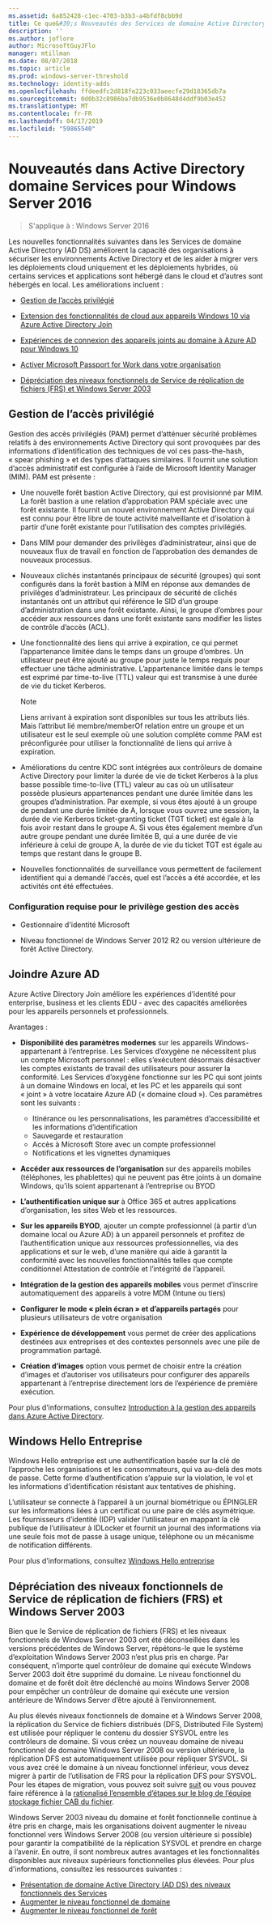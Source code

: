 ```yaml
---
ms.assetid: 6a852428-c1ec-4703-b3b3-a4bfdf8cbb9d
title: Ce que&#39;s Nouveautés des Services de domaine Active Directory dans Windows Server 2016
description: ''
ms.author: joflore
author: MicrosoftGuyJFlo
manager: mtillman
ms.date: 08/07/2018
ms.topic: article
ms.prod: windows-server-threshold
ms.technology: identity-adds
ms.openlocfilehash: ffdeedfc2d818fe223c033aeecfe29d18365db7a
ms.sourcegitcommit: 0d0b32c8986ba7db9536e0b8648d4ddf9b03e452
ms.translationtype: MT
ms.contentlocale: fr-FR
ms.lasthandoff: 04/17/2019
ms.locfileid: "59865540"
---
```

# <a name="whats-new-in-active-directory-domain-services-for-windows-server-2016"></a>Nouveautés dans Active Directory domaine Services pour Windows Server 2016

>S'applique à : Windows Server 2016

Les nouvelles fonctionnalités suivantes dans les Services de domaine Active Directory (AD DS) améliorent la capacité des organisations à sécuriser les environnements Active Directory et de les aider à migrer vers les déploiements cloud uniquement et les déploiements hybrides, où certains services et applications sont hébergé dans le cloud et d’autres sont hébergés en local. Les améliorations incluent :  
  
- [Gestion de l’accès privilégié](https://docs.microsoft.com/microsoft-identity-manager/pam/privileged-identity-management-for-active-directory-domain-services)  
  
- [Extension des fonctionnalités de cloud aux appareils Windows 10 via Azure Active Directory Join](https://azure.microsoft.com/documentation/articles/active-directory-azureadjoin-overview/)
  
- [Expériences de connexion des appareils joints au domaine à Azure AD pour Windows 10](https://azure.microsoft.com/documentation/articles/active-directory-azureadjoin-devices-group-policy/)
  
- [Activer Microsoft Passport for Work dans votre organisation](https://azure.microsoft.com/documentation/articles/active-directory-azureadjoin-passport-deployment/)
  
- [Dépréciation des niveaux fonctionnels de Service de réplication de fichiers (FRS) et Windows Server 2003](ad-ds/active-directory-functional-levels.md)  
  
## <a name="privileged-access-management"></a>Gestion de l’accès privilégié

Gestion des accès privilégiés (PAM) permet d’atténuer sécurité problèmes relatifs à des environnements Active Directory qui sont provoquées par des informations d’identification des techniques de vol ces pass-the-hash, « spear phishing » et des types d’attaques similaires. Il fournit une solution d’accès administratif est configurée à l’aide de Microsoft Identity Manager (MIM). PAM est présente :  
  
- Une nouvelle forêt bastion Active Directory, qui est provisionné par MIM. La forêt bastion a une relation d’approbation PAM spéciale avec une forêt existante. Il fournit un nouvel environnement Active Directory qui est connu pour être libre de toute activité malveillante et d’isolation à partir d’une forêt existante pour l’utilisation des comptes privilégiés.  
  
- Dans MIM pour demander des privilèges d’administrateur, ainsi que de nouveaux flux de travail en fonction de l’approbation des demandes de nouveaux processus.  
  
- Nouveaux clichés instantanés principaux de sécurité (groupes) qui sont configurés dans la forêt bastion à MIM en réponse aux demandes de privilèges d’administrateur. Les principaux de sécurité de clichés instantanés ont un attribut qui référence le SID d’un groupe d’administration dans une forêt existante. Ainsi, le groupe d’ombres pour accéder aux ressources dans une forêt existante sans modifier les listes de contrôle d’accès (ACL).  
  
- Une fonctionnalité des liens qui arrive à expiration, ce qui permet l’appartenance limitée dans le temps dans un groupe d’ombres. Un utilisateur peut être ajouté au groupe pour juste le temps requis pour effectuer une tâche administrative. L’appartenance limitée dans le temps est exprimé par time-to-live (TTL) valeur qui est transmise à une durée de vie du ticket Kerberos.  
  
    > [!NOTE]  
    > Liens arrivant à expiration sont disponibles sur tous les attributs liés. Mais l’attribut lié membre/memberOf relation entre un groupe et un utilisateur est le seul exemple où une solution complète comme PAM est préconfigurée pour utiliser la fonctionnalité de liens qui arrive à expiration.  
  
- Améliorations du centre KDC sont intégrées aux contrôleurs de domaine Active Directory pour limiter la durée de vie de ticket Kerberos à la plus basse possible time-to-live (TTL) valeur au cas où un utilisateur possède plusieurs appartenances pendant une durée limitée dans les groupes d’administration. Par exemple, si vous êtes ajouté à un groupe de pendant une durée limitée de A, lorsque vous ouvrez une session, la durée de vie Kerberos ticket-granting ticket (TGT ticket) est égale à la fois avoir restant dans le groupe A. Si vous êtes également membre d’un autre groupe pendant une durée limitée B, qui a une durée de vie inférieure à celui de groupe A, la durée de vie du ticket TGT est égale au temps que restant dans le groupe B.  
  
- Nouvelles fonctionnalités de surveillance vous permettent de facilement identifient qui a demandé l’accès, quel est l’accès a été accordée, et les activités ont été effectuées.  

### <a name="requirements-for-privileged-access-management"></a>Configuration requise pour le privilège gestion des accès
  
- Gestionnaire d'identité Microsoft  
  
- Niveau fonctionnel de Windows Server 2012 R2 ou version ultérieure de forêt Active Directory.  
  
## <a name="azure-ad-join"></a>Joindre Azure AD

Azure Active Directory Join améliore les expériences d’identité pour enterprise, business et les clients EDU - avec des capacités améliorées pour les appareils personnels et professionnels.  
  
Avantages :  
  
- **Disponibilité des paramètres modernes** sur les appareils Windows-appartenant à l’entreprise. Les Services d’oxygène ne nécessitent plus un compte Microsoft personnel : elles s’exécutent désormais désactiver les comptes existants de travail des utilisateurs pour assurer la conformité. Les Services d’oxygène fonctionne sur les PC qui sont joints à un domaine Windows en local, et les PC et les appareils qui sont « joint » à votre locataire Azure AD (« domaine cloud »). Ces paramètres sont les suivants :  

   - Itinérance ou les personnalisations, les paramètres d’accessibilité et les informations d’identification  
   - Sauvegarde et restauration  
   - Accès à Microsoft Store avec un compte professionnel  
   - Notifications et les vignettes dynamiques  
  
- **Accéder aux ressources de l’organisation** sur des appareils mobiles (téléphones, les phablettes) qui ne peuvent pas être joints à un domaine Windows, qu’ils soient appartenant à l’entreprise ou BYOD  
- **L’authentification unique sur** à Office 365 et autres applications d’organisation, les sites Web et les ressources.  
- **Sur les appareils BYOD**, ajouter un compte professionnel (à partir d’un domaine local ou Azure AD) à un appareil personnels et profitez de l’authentification unique aux ressources professionnelles, via des applications et sur le web, d’une manière qui aide à garantit la conformité avec les nouvelles fonctionnalités telles que compte conditionnel Attestation de contrôle et l’intégrité de l’appareil.  
- **Intégration de la gestion des appareils mobiles** vous permet d’inscrire automatiquement des appareils à votre MDM (Intune ou tiers)  
- **Configurer le mode « plein écran » et d’appareils partagés** pour plusieurs utilisateurs de votre organisation  
- **Expérience de développement** vous permet de créer des applications destinées aux entreprises et des contextes personnels avec une pile de programmation partagé.  
- **Création d’images** option vous permet de choisir entre la création d’images et d’autoriser vos utilisateurs pour configurer des appareils appartenant à l’entreprise directement lors de l’expérience de première exécution.  
  
Pour plus d’informations, consultez [Introduction à la gestion des appareils dans Azure Active Directory](https://docs.microsoft.com/azure/active-directory/devices/overview).  
  
## <a name="windows-hello-for-business"></a>Windows Hello Entreprise

Windows Hello entreprise est une authentification basée sur la clé de l’approche les organisations et les consommateurs, qui va au-delà des mots de passe. Cette forme d’authentification s’appuie sur la violation, le vol et les informations d’identification résistant aux tentatives de phishing.  
  
L’utilisateur se connecte à l’appareil à un journal biométrique ou ÉPINGLER sur les informations liées à un certificat ou une paire de clés asymétrique. Les fournisseurs d’identité (IDP) valider l’utilisateur en mappant la clé publique de l’utilisateur à IDLocker et fournit un journal des informations via une seule fois mot de passe à usage unique, téléphone ou un mécanisme de notification différents.  
  
Pour plus d’informations, consultez [Windows Hello entreprise](https://docs.microsoft.com/windows/security/identity-protection/hello-for-business/hello-identity-verification)  
  
## <a name="deprecation-of-file-replication-service-frs-and-windows-server-2003-functional-levels"></a>Dépréciation des niveaux fonctionnels de Service de réplication de fichiers (FRS) et Windows Server 2003

Bien que le Service de réplication de fichiers (FRS) et les niveaux fonctionnels de Windows Server 2003 ont été déconseillées dans les versions précédentes de Windows Server, répétons-le que le système d’exploitation Windows Server 2003 n’est plus pris en charge. Par conséquent, n’importe quel contrôleur de domaine qui exécute Windows Server 2003 doit être supprimé du domaine. Le niveau fonctionnel du domaine et de forêt doit être déclenché au moins Windows Server 2008 pour empêcher un contrôleur de domaine qui exécute une version antérieure de Windows Server d’être ajouté à l’environnement.

Au plus élevés niveaux fonctionnels de domaine et à Windows Server 2008, la réplication du Service de fichiers distribués (DFS, Distributed File System) est utilisée pour répliquer le contenu du dossier SYSVOL entre les contrôleurs de domaine. Si vous créez un nouveau domaine de niveau fonctionnel de domaine Windows Server 2008 ou version ultérieure, la réplication DFS est automatiquement utilisée pour répliquer SYSVOL. Si vous avez créé le domaine à un niveau fonctionnel inférieur, vous devez migrer à partir de l’utilisation de FRS pour la réplication DFS pour SYSVOL. Pour les étapes de migration, vous pouvez soit suivre [suit](https://docs.microsoft.com/previous-versions/windows/it-pro/windows-server-2008-R2-and-2008/dd640019\(v=ws.10\)) ou vous pouvez faire référence à la [rationalisé l’ensemble d’étapes sur le blog de l’équipe stockage fichier CAB du fichier](http://blogs.technet.com/b/filecab/archive/2014/06/25/streamlined-migration-of-frs-to-dfsr-sysvol.aspx).  
  
Windows Server 2003 niveau du domaine et forêt fonctionnelle continue à être pris en charge, mais les organisations doivent augmenter le niveau fonctionnel vers Windows Server 2008 (ou version ultérieure si possible) pour garantir la compatibilité de la réplication SYSVOL et prendre en charge à l’avenir. En outre, il sont nombreux autres avantages et les fonctionnalités disponibles aux niveaux supérieurs fonctionnelles plus élevées. Pour plus d'informations, consultez les ressources suivantes :  

- [Présentation de domaine Active Directory (AD DS) des niveaux fonctionnels des Services](ad-ds/active-directory-functional-levels.md)  
- [Augmenter le niveau fonctionnel de domaine](https://docs.microsoft.com/previous-versions/windows/it-pro/windows-server-2008-R2-and-2008/cc753104\(v=ws.11\))  
- [Augmenter le niveau fonctionnel de forêt](https://docs.microsoft.com/previous-versions/windows/it-pro/windows-server-2008-R2-and-2008/cc730985\(v=ws.11\))  
